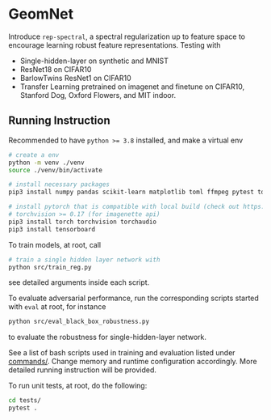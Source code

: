 # GeomNet

Introduce `rep-spectral`, a spectral regularization up to feature space to encourage learning robust feature representations. Testing with

- Single-hidden-layer on synthetic and MNIST
- ResNet18 on CIFAR10
- BarlowTwins ResNet1 on CIFAR10
- Transfer Learning pretrained on imagenet and finetune on CIFAR10, Stanford Dog, Oxford Flowers, and MIT indoor.

## Running Instruction

Recommended to have ```python >= 3.8``` installed, and make a virtual env

```bash
# create a env
python -m venv ./venv
source ./venv/bin/activate

# install necessary packages
pip3 install numpy pandas scikit-learn matplotlib toml ffmpeg pytest tqdm

# install pytorch that is compatible with local build (check out https://pytorch.org)
# torchvision >= 0.17 (for imagenette api)
pip3 install torch torchvision torchaudio
pip3 install tensorboard
```

To train models, at root, call

```bash
# train a single hidden layer network with
python src/train_reg.py 
```

see detailed arguments inside each script.

To evaluate adversarial performance, run the corresponding scripts started with `eval` at root, for instance

```bash
python src/eval_black_box_robustness.py
```

to evaluate the robustness for single-hidden-layer network.

See a list of bash scripts used in training and evaluation listed under [commands/](commands/). Change memory and runtime configuration accordingly. More detailed running instruction will be provided.

To run unit tests, at root, do the following:

```bash
cd tests/
pytest .
```
